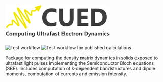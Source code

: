 # <img alt="CUED" src="/cued/utility/logo.png" height="100">
![Test workflow](https://github.com/ccmt-regensburg/CUED/actions/workflows/regression_test.yml/badge.svg)
![Test workflow for published calculations](https://github.com/ccmt-regensburg/CUED/actions/workflows/test_published_calculations.yml/badge.svg)

Package for computing the density matrix dynamics in solids exposed to ultrafast light pulses implementing the Semiconductor Bloch equations (SBE). Includes computation of  k-dependent bandstructures and dipole moments, computation of currents and emission intensity. 
